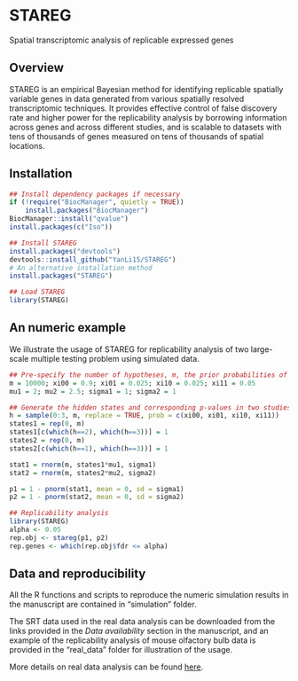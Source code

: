# STAREG

Spatial transcriptomic analysis of replicable expressed genes

## Overview

STAREG is an empirical Bayesian method for identifying replicable spatially variable genes in data generated from various spatially resolved transcriptomic techniques. It provides effective control of false discovery rate and higher power for the replicability analysis by borrowing information across genes and across different studies, and is scalable to datasets with tens of thousands of genes measured on tens of thousands of spatial locations.

## Installation

```R
## Install dependency packages if necessary
if (!require("BiocManager", quietly = TRUE))
    install.packages("BiocManager")
BiocManager::install("qvalue")
install.packages(c("Iso"))

## Install STAREG
install.packages("devtools")
devtools::install_github("YanLi15/STAREG")
# An alternative installation method
install.packages("STAREG")

## Load STAREG
library(STAREG)
```

## An numeric example

We illustrate the usage of STAREG for replicability analysis of two large-scale multiple testing problem using simulated data.

```R
## Pre-specify the number of hypotheses, m, the prior probabilities of the joint hidden states, xi's, and the alternative settings
m = 10000; xi00 = 0.9; xi01 = 0.025; xi10 = 0.025; xi11 = 0.05
mu1 = 2; mu2 = 2.5; sigma1 = 1; sigma2 = 1

## Generate the hidden states and corresponding p-values in two studies 
h = sample(0:3, m, replace = TRUE, prob = c(xi00, xi01, xi10, xi11))
states1 = rep(0, m)
states1[c(which(h==2), which(h==3))] = 1
states2 = rep(0, m)
states2[c(which(h==1), which(h==3))] = 1

stat1 = rnorm(m, states1*mu1, sigma1)
stat2 = rnorm(m, states2*mu2, sigma2)

p1 = 1 - pnorm(stat1, mean = 0, sd = sigma1)
p2 = 1 - pnorm(stat2, mean = 0, sd = sigma2)

## Replicability analysis
library(STAREG)
alpha <- 0.05
rep.obj <- stareg(p1, p2)
rep.genes <- which(rep.obj$fdr <= alpha)
```

## Data and reproducibility

All the R functions and scripts to reproduce the numeric simulation results in the manuscript are contained in “simulation” folder.

The SRT data used in the real data analysis can be downloaded from the links provided in the *Data availability* section in the manuscript, and an example of the replicability analysis of mouse olfactory bulb data is provided in the “real_data” folder for illustration of the usage. 

More details on real data analysis can be found [here](https://github.com/YanLi15/STAREG-Analysis).
